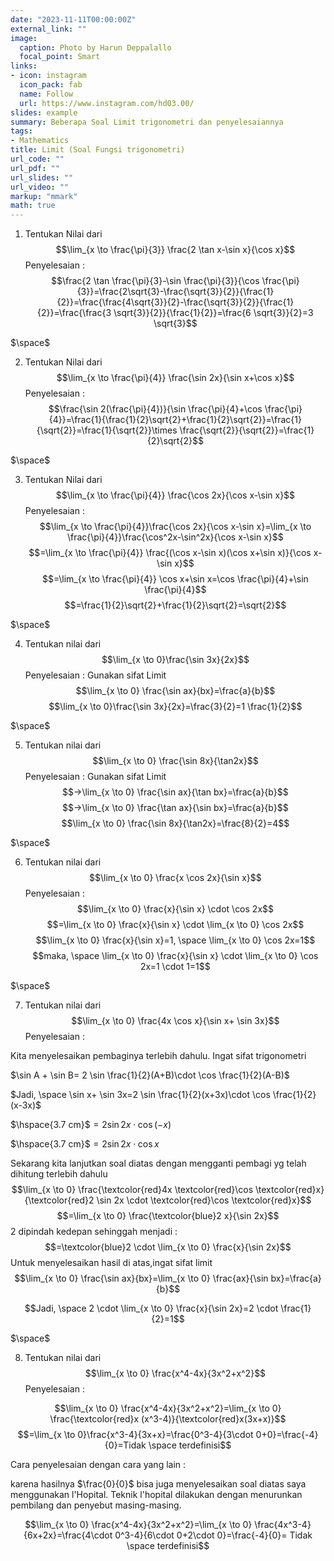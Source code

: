 ```yaml
---
date: "2023-11-11T00:00:00Z"
external_link: ""
image:
  caption: Photo by Harun Deppalallo
  focal_point: Smart
links:
- icon: instagram
  icon_pack: fab
  name: Follow
  url: https://www.instagram.com/hd03.00/
slides: example
summary: Beberapa Soal Limit trigonometri dan penyelesaiannya
tags:
- Mathematics
title: Limit (Soal Fungsi trigonometri)
url_code: ""
url_pdf: ""
url_slides: ""
url_video: ""
markup: "mmark"
math: true
---
```


1. Tentukan Nilai dari
$$\lim_{x \to \frac{\pi}{3}} \frac{2 \tan x-\sin x}{\cos x}$$
Penyelesaian :
$$\frac{2 \tan \frac{\pi}{3}-\sin \frac{\pi}{3}}{\cos \frac{\pi}{3}}=\frac{2\sqrt{3}-\frac{\sqrt{3}}{2}}{\frac{1}{2}}=\frac{\frac{4\sqrt{3}}{2}-\frac{\sqrt{3}}{2}}{\frac{1}{2}}=\frac{\frac{3 \sqrt{3}}{2}}{\frac{1}{2}}=\frac{6 \sqrt{3}}{2}=3 \sqrt{3}$$

$\space$

2. Tentukan Nilai dari
$$\lim_{x \to \frac{\pi}{4}} \frac{\sin 2x}{\sin x+\cos x}$$
Penyelesaian :
$$\frac{\sin 2(\frac{\pi}{4})}{\sin \frac{\pi}{4}+\cos \frac{\pi}{4}}=\frac{1}{\frac{1}{2}\sqrt{2}+\frac{1}{2}\sqrt{2}}=\frac{1}{\sqrt{2}}=\frac{1}{\sqrt{2}}\times \frac{\sqrt{2}}{\sqrt{2}}=\frac{1}{2}\sqrt{2}$$

$\space$

3. Tentukan Nilai dari
$$\lim_{x \to \frac{\pi}{4}} \frac{\cos 2x}{\cos x-\sin x}$$
Penyelesaian :
$$\lim_{x \to \frac{\pi}{4}}\frac{\cos 2x}{\cos x-\sin x}=\lim_{x \to \frac{\pi}{4}}\frac{\cos^2x-\sin^2x}{\cos x-\sin x}$$
$$=\lim_{x \to \frac{\pi}{4}} \frac{(\cos x-\sin x)(\cos x+\sin x)}{\cos x-\sin x}$$
$$=\lim_{x \to \frac{\pi}{4}} \cos x+\sin x=\cos \frac{\pi}{4}+\sin \frac{\pi}{4}$$
$$=\frac{1}{2}\sqrt{2}+\frac{1}{2}\sqrt{2}=\sqrt{2}$$

$\space$

4. Tentukan nilai dari
$$\lim_{x \to 0}\frac{\sin 3x}{2x}$$
Penyelesaian :
Gunakan sifat Limit $$\lim_{x \to 0} \frac{\sin ax}{bx}=\frac{a}{b}$$
$$\lim_{x \to 0}\frac{\sin 3x}{2x}=\frac{3}{2}=1 \frac{1}{2}$$

$\space$

5. Tentukan nilai dari
$$\lim_{x \to 0} \frac{\sin 8x}{\tan2x}$$
Penyelesaian :
Gunakan sifat Limit
$$->\lim_{x \to 0} \frac{\sin ax}{\tan bx}=\frac{a}{b}$$
$$->\lim_{x \to 0} \frac{\tan ax}{\sin bx}=\frac{a}{b}$$
$$\lim_{x \to 0} \frac{\sin 8x}{\tan2x}=\frac{8}{2}=4$$

$\space$

6. Tentukan nilai dari
$$\lim_{x \to 0} \frac{x \cos 2x}{\sin x}$$
Penyelesaian :
$$\lim_{x \to 0} \frac{x}{\sin x} \cdot \cos 2x$$
$$=\lim_{x \to 0} \frac{x}{\sin x} \cdot \lim_{x \to 0} \cos 2x$$
$$\lim_{x \to 0} \frac{x}{\sin x}=1, \space \lim_{x \to 0} \cos 2x=1$$
$$maka, \space \lim_{x \to 0} \frac{x}{\sin x} \cdot \lim_{x \to 0} \cos 2x=1 \cdot 1=1$$

$\space$

7. Tentukan nilai dari
$$\lim_{x \to 0} \frac{4x \cos x}{\sin x+ \sin 3x}$$
Penyelesaian :

Kita menyelesaikan pembaginya terlebih dahulu. Ingat sifat trigonometri

$\sin A + \sin B= 2 \sin \frac{1}{2}(A+B)\cdot \cos \frac{1}{2}(A-B)$

$Jadi, \space \sin x+ \sin 3x=2 \sin \frac{1}{2}(x+3x)\cdot \cos \frac{1}{2}(x-3x)$

$\hspace{3.7 cm}$$=2 \sin 2x \cdot \cos(-x)$

$\hspace{3.7 cm}$$=2 \sin 2x \cdot \cos x$

Sekarang kita lanjutkan soal diatas dengan mengganti pembagi yg telah dihitung terlebih dahulu
$$\lim_{x \to 0} \frac{\textcolor{red}4x \textcolor{red}\cos \textcolor{red}x}{\textcolor{red}2 \sin 2x \cdot \textcolor{red}\cos \textcolor{red}x}$$
$$=\lim_{x \to 0} \frac{\textcolor{blue}2 x}{\sin 2x}$$
2 dipindah kedepan sehinggah menjadi :
$$=\textcolor{blue}2 \cdot \lim_{x \to 0} \frac{x}{\sin 2x}$$
Untuk menyelesaikan hasil di atas,ingat sifat limit $$\lim_{x \to 0} \frac{\sin ax}{bx}=\lim_{x \to 0} \frac{ax}{\sin bx}=\frac{a}{b}$$

$$Jadi, \space 2 \cdot \lim_{x \to 0} \frac{x}{\sin 2x}=2 \cdot \frac{1}{2}=1$$

$\space$

8. Tentukan nilai dari 
$$\lim_{x \to 0} \frac{x^4-4x}{3x^2+x^2}$$
Penyelesaian :

$$\lim_{x \to 0} \frac{x^4-4x}{3x^2+x^2}=\lim_{x \to 0} \frac{\textcolor{red}x (x^3-4)}{\textcolor{red}x(3x+x)}$$$$=\lim_{x \to 0}\frac{x^3-4}{3x+x}=\frac{0^3-4}{3\cdot 0+0}=\frac{-4}{0}=Tidak \space terdefinisi$$

Cara penyelesaian dengan cara yang lain :

karena hasilnya $\frac{0}{0}$ bisa juga menyelesaikan soal diatas saya menggunakan l'Hopital. Teknik l'hopital dilakukan dengan menurunkan pembilang dan penyebut masing-masing.

$$\lim_{x \to 0} \frac{x^4-4x}{3x^2+x^2}=\lim_{x \to 0} \frac{4x^3-4}{6x+2x}=\frac{4\cdot 0^3-4}{6\cdot 0+2\cdot 0}=\frac{-4}{0}= Tidak \space terdefinisi$$





















